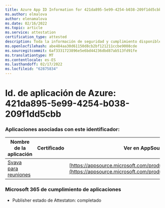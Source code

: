 ```yaml
---
title: Azure App ID Information for 421da895-5e99-4254-b038-209f1dd5cbb
ms.author: elmalova
author: elenamalova
ms.date: 02/16/2022
ms.topic: article
ms.service: attestation
certification_type: attested
description: Toda la información de seguridad y cumplimiento disponible para 421da895-5e99-4254-b038-209f1dd5cbb.
ms.openlocfilehash: abe484aa30d61150d8cb2bf121211ccbe9008cde
ms.sourcegitcommit: 6af3331723896e5e6bd44236dbd87ab513fd91fe
ms.translationtype: MT
ms.contentlocale: es-ES
ms.lasthandoff: 02/17/2022
ms.locfileid: "62875834"
---
```

# <a name="azure-app-id-421da895-5e99-4254-b038-209f1ddd5cbb"></a>Id. de aplicación de Azure: 421da895-5e99-4254-b038-209f1dd5cbb


### <a name="apps-associated-with-this-id"></a>Aplicaciones asociadas con este identificador:
| **Nombre de la aplicación** | **Certificado** | **Ver en AppSource** |
|--------------|---------------|-----------------------|
| [Svava para reuniones](https://docs.microsoft.com/microsoft-365-app-certification/forward/WA200001723) |  | [https://appsource.microsoft.com/product/office/WA200001723](https://appsource.microsoft.com/product/office/WA200001723) |

### <a name="microsoft-365-app-compliance-status"></a>Microsoft 365 de cumplimiento de aplicaciones
- Publisher estado de Attestaton: completado
